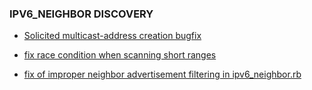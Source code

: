 ### IPV6_NEIGHBOR DISCOVERY

* [Solicited multicast-address creation bugfix](https://github.com/rapid7/metasploit-framework/pull/16615)

* [fix race condition when scanning short ranges](https://github.com/rapid7/metasploit-framework/pull/16617)

* [fix of improper neighbor advertisement filtering in ipv6_neighbor.rb](https://github.com/rapid7/metasploit-framework/pull/16619)
